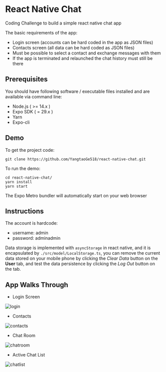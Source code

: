 # React Native Chat
Coding Challenge to build a simple react native chat app

The basic requirements of the app:

* Login screen (accounts can be hard coded in the app as JSON files)
* Contacts screen (all data can be hard coded as JSON files)
* Must be possible to select a contact and exchange messages with them
* If the app is terminated and relaunched the chat history must still be there

## Prerequisites
You should have following software / executable files installed and are available via command line:
* Node.js ( >= 14.x )
* Expo SDK ( = 29.x )
* Yarn
* Expo-cli

## Demo
To get the project code:
```
git clone https://github.com/YangtaoGe518/react-native-chat.git
```
To run the demo:
```
cd react-native-chat/
yarn install
yarn start
```

The Expo Metro bundler will automatically start on your web browser

## Instructions

The account is hardcode:
* username: admin
* password: adminadmin

Data storage is implemented with `asyncStorage` in react native, and it is encapsulated by `./src/model/LocalStorage.ts`,
you can remove the current data stored on your mobile phone by clicking the *Clear Data* button on the **User** tab,
and test the data persistence by clicking the *Log Out* button on the tab.

## App Walks Through
* Login Screen 

![login](./assets/readme/login.png)
* Contacts

![contacts](./assets/readme/contacts.png)
* Chat Room

![chatroom](./assets/readme/chatroom.png)
* Active Chat List

![chatlist](./assets/readme/chatlist.png)
